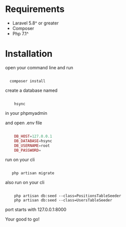 # Requirements
- Laravel 5.8^ or greater
- Composer
- Php 7.1^


# Installation

open your command line and run

```
  
  composer install

```


create a database named 

```

	hsync 

```
in your phpmyadmin

and open .env file

```php

	DB_HOST=127.0.0.1
	DB_DATABASE=hsync
	DB_USERNAME=root
	DB_PASSWORD=

```

run on your cli

```

   php artisan migrate

```

also run on your cli

```

	php artisan db:seed --class=PositionsTableSeeder
	php artisan db:seed --class=UsersTableSeeder

```


port starts with 127.0.0.1:8000


Your good to go!
